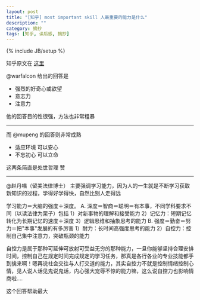 ```yaml
---
layout: post
title: "[知乎] most important skill 人最重要的能力是什么"
description: ""
category: 摘抄
tags: [知乎, 读后感, 摘抄]
---
```

{% include JB/setup %}

知乎原文在 [这里](http://www.zhihu.com/question/19602183)

@warfalcon 给出的回答是

- 强烈的好奇心或欲望
- 意志力
- 注意力

他的回答目的性很强，方法也非常粗暴

***

而 @mupeng 的回答则非常成熟

- 适应环境 可以安心
- 不忘初心 可以立命

这两条简直是处世哲理 赞


***

@赵丹喵（留美法律博士） 主要强调学习能力，因为人的一生就是不断学习获取新知识的过程，学得好学得快，自然比别人走得远

学习能力＝大脑的强度＋深度。
A. 深度＝智商＝聪明＝有本事，不同学科要求不同（以读法律为栗子）包括
1）对新事物的理解和接受能力
2）记忆力：短期记忆转化为长期记忆的速度＋深度
3）逻辑思维和抽象思考的能力
B. 强度＝勤奋＝努力＝把"本事"发展的有多厉害
1）耐力：长时间高强度思考的能力
2）自控力：控制自己集中注意力，突破瓶颈的能力

自控力是属于那种可延伸可放射可受益无穷的那种能力，一旦你能够坚持合理安排时间，控制自己在规定时间完成规定的学习任务，那真是各行各业的专业技能都手到擒来啊！嗯再说社会交往与人打交道的能力，其实自控力不就是控制情绪控制心情，见人说人话见鬼说鬼话，内心强大宠辱不惊的能力嘛，这么说自控力也影响情商啦....

这个回答帮助最大